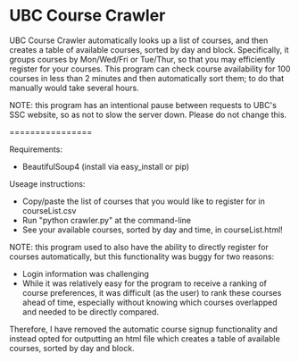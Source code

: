 UBC Course Crawler
=================

UBC Course Crawler automatically looks up a list of courses, and then creates a table of available courses, sorted by day and block. Specifically, it groups courses by Mon/Wed/Fri or Tue/Thur, so that you may efficiently register for your courses. This program can check course availability for 100 courses in less than 2 minutes and then automatically sort them; to do that manually would take several hours.

NOTE: this program has an intentional pause between requests to UBC's SSC website, so as not to slow the server down. Please do not change this.

================

Requirements:
- BeautifulSoup4 (install via easy_install or pip)

Useage instructions:
- Copy/paste the list of courses that you would like to register for in courseList.csv
- Run "python crawler.py" at the command-line
- See your available courses, sorted by day and time, in courseList.html!

NOTE: this program used to also have the ability to directly register for courses automatically, but this functionality was buggy for two reasons:
- Login information was challenging
- While it was relatively easy for the program to receive a ranking of course preferences, it was difficult (as the user) to rank these courses ahead of time, especially without knowing which courses overlapped and needed to be directly compared.

Therefore, I have removed the automatic course signup functionality and instead opted for outputting an html file which creates a table of available courses, sorted by day and block.


